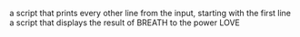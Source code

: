 a script that prints every other line from the input, starting with the first line
a script that displays the result of BREATH to the power LOVE
